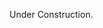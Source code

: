 

<!DOCTYPE html>
<html>
    <head>
      <title>
        Bababooey
      </title>
    </head>
    <body>
        <p>
          Under Construction.
        </p>
    </body>
</html>
